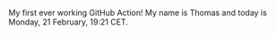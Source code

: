 My first ever working GitHub Action!
My name is Thomas and today is Monday, 21 February, 19:21 CET. 
